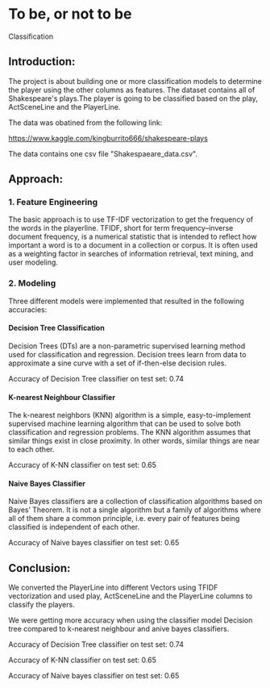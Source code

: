 
To be, or not to be
==============================

Classification


## Introduction:
The project is about building one or more classification models to determine the player using the other columns as features. The dataset contains all of Shakespeare's plays.The player is going to be classified based on the play, ActSceneLine and the PlayerLine.

The data was obatined from the following link:

https://www.kaggle.com/kingburrito666/shakespeare-plays

The data contains one csv file "Shakespaeare_data.csv".

## Approach:

### 1. Feature Engineering
The basic approach is to use TF-IDF vectorization to get the frequency of the words in the playerline. TFIDF, short for term frequency–inverse document frequency, is a numerical statistic that is intended to reflect how important a word is to a document in a collection or corpus. It is often used as a weighting factor in searches of information retrieval, text mining, and user modeling. 


### 2. Modeling
Three different models were implemented that resulted in the following accuracies:

#### Decision Tree Classification
Decision Trees (DTs) are a non-parametric supervised learning method used for classification and regression. Decision trees learn from data to approximate a sine curve with a set of if-then-else decision rules.

Accuracy of Decision Tree classifier on test set: 0.74

#### K-nearest Neighbour Classifier
The k-nearest neighbors (KNN) algorithm is a simple, easy-to-implement supervised machine learning algorithm that can be used to solve both classification and regression problems. The KNN algorithm assumes that similar things exist in close proximity. In other words, similar things are near to each other.

Accuracy of K-NN classifier on test set: 0.65

#### Naive Bayes Classifier
Naive Bayes classifiers are a collection of classification algorithms based on Bayes’ Theorem. It is not a single algorithm but a family of algorithms where all of them share a common principle, i.e. every pair of features being classified is independent of each other.

Accuracy of Naive bayes classifier on test set: 0.65


## Conclusion:

We converted the PlayerLine into different Vectors using TFIDF vectorization and used play, ActSceneLine and the PlayerLine columns to classify the players.

We were getting more accuracy when using the classifier model Decision tree compared to k-nearest neighbour and anive bayes classifiers.

Accuracy of Decision Tree classifier on test set: 0.74

Accuracy of K-NN classifier on test set: 0.65

Accuracy of Naive bayes classifier on test set: 0.65

